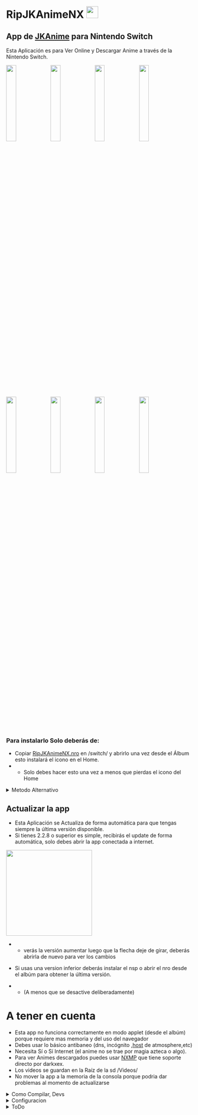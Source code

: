 # RipJKAnimeNX <img style="display:inline" src="Icon.jpg" width="32"/>
 App de [JKAnime](https://jkanime.net/) para Nintendo Switch
----------------------------------------
Esta Aplicación es para Ver Online y Descargar Anime a través de la Nintendo Switch.

<img src="ScreenShots/ScreenShots_1.jpg" width="23%"></img> <img src="ScreenShots/ScreenShots_2.jpg" width="23%"></img> <img src="ScreenShots/ScreenShots_3.jpg" width="23%"></img> <img src="ScreenShots/ScreenShots_4.jpg" width="23%"></img> <img src="ScreenShots/ScreenShots_5.jpg" width="23%"></img> <img src="ScreenShots/ScreenShots_6.jpg" width="23%"></img> <img src="ScreenShots/ScreenShots_7.jpg" width="23%"></img> <img src="ScreenShots/ScreenShots_8.jpg" width="23%"></img>



### Para instalarlo Solo deberás de:
* Copiar [RipJKAnimeNX.nro](/out/RipJKAnimeNX.nro?raw=true)  en /switch/ y abrirlo una vez desde el Álbum esto instalará el icono en el Home.
* * Solo debes hacer esto una vez a menos que pierdas el icono del Home 
<details>
  <summary>Metodo Alternativo</summary>
 <li> Copiar el archivo <a href="/out/RipJKAnimeNX[05B9DB505ABBE000][v0].nsp?raw=true">RipJKAnimeNX[05B9DB505ABBE000][v0].nsp</a>  en la SD.</li>
 <li> Instalar el RipJKAnimeNX[05B9DB505ABBE000][v0].nsp Con GoldLeaf o Awoo-installer</li>
</details>

## Actualizar la app
* Esta Aplicación se Actualiza de forma automática para que tengas siempre la última versión disponible.
* Si tienes 2.2.8 o superior es simple, recibirás el update de forma automática, solo debes abrir la app conectada a internet.
<img style="display:inline" src="ScreenShots/ScreenShots_3.jpg" width="232"/>

* * verás la versión aumentar luego que la flecha deje de girar, deberás abrirla de nuevo para ver los cambios
* Si usas una version inferior deberás instalar el nsp o abrir el nro desde el albúm para obtener la última versión.

* * (A menos que se desactive deliberadamente)
# A tener en cuenta
* Esta app no funciona correctamente en modo applet (desde el albúm) porque requiere mas memoria y del uso del navegador
* Debes usar lo básico antibaneo (dns, incógnito ,[host](https://github.com/darkxex/RipJKAnimeNX/raw/master/romfs/default.txt) de atmosphere,etc)
* Necesita Sí o Sí Internet (el anime no se trae por magia azteca o algo).
* Para ver Animes descargados puedes usar [NXMP](https://github.com/proconsule/nxmp/releases) que tiene soporte directo por darkxex.
* Los videos se guardan en la Raíz de la sd /Videos/
* No mover la app a la memoria de la consola porque podria dar problemas al momento de actualizarse

<details>
  <summary>Como Compilar, Devs</summary>

## Compilar 
Esta app hace uso de [nspmini](https://github.com/StarDustCFW/nspmini) como librería
```sh
# Deberás usar los siguientes comandos para instalar nspmini en devkitpro
# ya q no viene de serie
git clone https://github.com/StarDustCFW/nspmini
make -C nspmini portlib

# Compilar NRO
make

# Compilar NRO y NSP
make NSP

``` 
</details>

<details>
  <summary>Configuracion</summary>

## Configuracion
* ``AutoUpdate``: Define si la app se actualizara automáticamente.
* ``Logs2File``: Define si la app Creara un fichero de logs incluso si no hay un error (NXlink tampoco recibirá nada).
* ``ReLaunch``: Define si la app debe Reiniciarse al actualizar.
* ``Beta``: cuando esta activa descarga los updates de Beta_URL en vez de la release.
* * ``1`` Si, ``0`` No.
* ``Beta_URL``: URL de la versión beta.
* ``author`` y ``repo``: se utilizan para calcular el link de descarga, ej ``"github.com/"+author+"/"+repo+"/releases"``.

* ``JK.config`` deberá estar ubicado en la raiz de la SD para que sobrescriba la configuración por defecto

### Ejemplo
```json
{
 "AutoUpdate": 1,
 "Logs2File": 0,
 "ReLaunch": 0,
 "Beta":0,
 "Beta_URL": "https://mysitio.blabla/beta.nsp",
 "author":"darkxex",
 "repo": "RipJKAnimeNX"
}

```


## LOGS
* La app crea automaticamente un fichero JK.log en la SD
* * solo si hay un error y es abierta desde su nsp,
* * de Lo contrario los logs van la consola de NxLink

	
</details>




<details>
  <summary>ToDo</summary>
 
## ToDo
- [x] **Gestor de Pieles**
- [ ] **Gestionar la UI de forma mas simple**
- [ ] **Sección de ajustes**
- [ ] **Integrar un reproductor interno**
- [ ] **Utilizar OpenGL**
- [ ] **Que la app no se congele al usar el navegador**
### Done 
- [x] **Crear Salvas de Usuario si no existen**
- [x] **Agregar slideshow**
- [x] **Agregar sección de recomendados**
- [x] **Gestionar la interfaz de decargas**
- [x] **Cargar luego del vector #30**
- [x] **Agregar Eliminar Cache**
- [x] **Añadir Sección de Programación semanal**
- [x] **Agregar un Historial**
- [x] **Crear un Auto Actualizador**
- [x] **Auto instalar el nsp cuando se actualizá**
- [x] **Hacer una lista de imágenes en lugar de plana**
</details>
